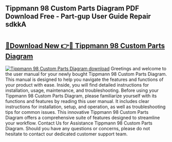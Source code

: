 ## Tippmann 98 Custom Parts Diagram PDF Download Free - Part-gup User Guide Repair sdkkA

# <h2><a href="http://dfk1bs3.blite.top/?on=Tippmann+98+Custom+Parts+Diagram">🔗Download New 👉🔴 Tippmann 98 Custom Parts Diagram</a></h2>

[![Tippmann 98 Custom Parts Diagram download](https://i.imgur.com/lujVjoI.png)](http://dfk1bs3.blite.top/?on=Tippmann+98+Custom+Parts+Diagram)
Greetings and welcome to the user manual for your newly bought Tippmann 98 Custom Parts Diagram. This manual is designed to help you navigate the features and functions of your product with ease. Inside, you will find detailed instructions for installation, usage, maintenance, and troubleshooting. Before using your Tippmann 98 Custom Parts Diagram, please familiarize yourself with its functions and features by reading this user manual. It includes clear instructions for installation, setup, and operation, as well as troubleshooting tips for common issues. This innovative Tippmann 98 Custom Parts Diagram offers a comprehensive suite of features designed to streamline your workflow. Contact Us for Assistance Tippmann 98 Custom Parts Diagram. Should you have any questions or concerns, please do not hesitate to contact our dedicated customer support team.
